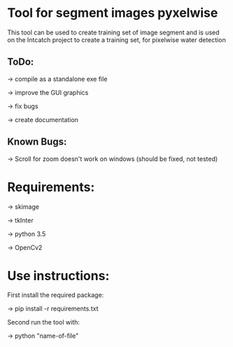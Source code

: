 # Tool for segment images pyxelwise

This tool can be used to create training set of image segment and is used on the Intcatch project to create a training set, 
for pixelwise water detection

## ToDo:
-> compile as a standalone exe file

-> improve the GUI graphics

-> fix bugs

-> create documentation

## Known Bugs:

-> Scroll for zoom doesn't work on windows (should be fixed, not tested)


# Requirements:

-> skimage

-> tkInter

-> python 3.5

-> OpenCv2

# Use instructions:

First install the required package:

-> pip install -r requirements.txt

Second run the tool with:

-> python "name-of-file"
